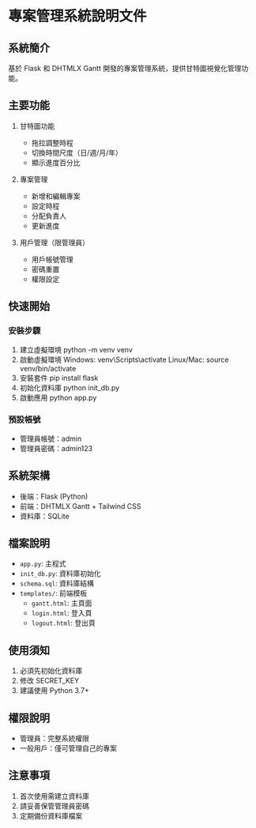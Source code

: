 # 專案管理系統說明文件

## 系統簡介
基於 Flask 和 DHTMLX Gantt 開發的專案管理系統，提供甘特圖視覺化管理功能。

## 主要功能
1. 甘特圖功能
   - 拖拉調整時程
   - 切換時間尺度（日/週/月/年）
   - 顯示進度百分比

2. 專案管理
   - 新增和編輯專案
   - 設定時程
   - 分配負責人
   - 更新進度

3. 用戶管理（限管理員）
   - 用戶帳號管理
   - 密碼重置
   - 權限設定

## 快速開始

### 安裝步驟

1. 建立虛擬環境
python -m venv venv
2. 啟動虛擬環境
Windows:
venv\Scripts\activate
Linux/Mac:
source venv/bin/activate
3. 安裝套件
pip install flask
4. 初始化資料庫
python init_db.py
5. 啟動應用
python app.py

### 預設帳號
- 管理員帳號：admin
- 管理員密碼：admin123

## 系統架構
- 後端：Flask (Python)
- 前端：DHTMLX Gantt + Tailwind CSS
- 資料庫：SQLite

## 檔案說明
- `app.py`: 主程式
- `init_db.py`: 資料庫初始化
- `schema.sql`: 資料庫結構
- `templates/`: 前端模板
  - `gantt.html`: 主頁面
  - `login.html`: 登入頁
  - `logout.html`: 登出頁

## 使用須知
1. 必須先初始化資料庫
2. 修改 SECRET_KEY
3. 建議使用 Python 3.7+

## 權限說明
- 管理員：完整系統權限
- 一般用戶：僅可管理自己的專案

## 注意事項
1. 首次使用需建立資料庫
2. 請妥善保管管理員密碼
3. 定期備份資料庫檔案
